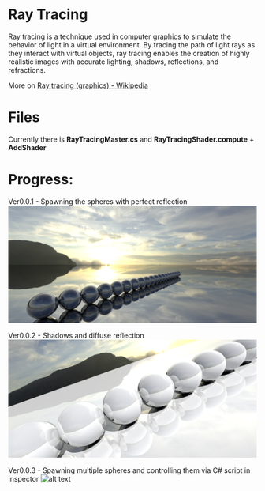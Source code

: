 # Ray Tracing

Ray tracing is a technique used in computer graphics to simulate the behavior of light in a virtual environment. By tracing the path of light rays as they interact with virtual objects, ray tracing enables the creation of highly realistic images with accurate lighting, shadows, reflections, and refractions. 

More on [Ray tracing (graphics) - Wikipedia](https://en.wikipedia.org/wiki/Ray_tracing_(graphics))

# Files

Currently there is **RayTracingMaster.cs** and **RayTracingShader.compute**  + **AddShader**

# Progress:

Ver0.0.1 - Spawning the spheres with perfect reflection
![alt text](https://raw.githubusercontent.com/romanokeser/RayTracing/main/Assets/Textures/example1.png)

Ver0.0.2 - Shadows and diffuse reflection 
![alt text](https://raw.githubusercontent.com/romanokeser/RayTracing/main/Assets/Textures/example2shadows.png)

Ver0.0.3 - Spawning multiple spheres and controlling them via C# script in inspector
![alt text](https://raw.githubusercontent.com/romanokeser/RayTracing/main/Assets/Textures/multipleSphereColors.png)